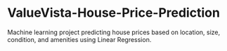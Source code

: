 # ValueVista-House-Price-Prediction
Machine learning project predicting house prices based on location, size, condition, and amenities using Linear Regression.
